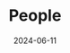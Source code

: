 ---
title: People
date: 2024-06-11

type: landing

sections:
  - block: people
    content:
      title: Professor
      # Choose which groups/teams of users to display.
      #   Edit `user_groups` in each user's profile to add them to one or more of these groups.
      user_groups:
          - Professor
      sort_by: Params.last_name
      sort_ascending: true
    design:
      show_interests: false
      show_role: true
      show_social: true
      show_organizations: true

  - block: people
    content:
      title: M.S. & Ph.D Student
      # Choose which groups/teams of users to display.
      #   Edit `user_groups` in each user's profile to add them to one or more of these groups.
      user_groups:
        - Master
        - PhD
          # - 박사과정
          # - 석사과정
          # - 학부연구생
          # - Principal Investigators
          # - Researchers
          # - Grad Students
          # - Administration
          # - Visitors
          # - Alumni
      sort_by: Params.last_name
      sort_ascending: true
    design:
      show_interests: true
      show_role: true
      show_social: true
      show_organizations: false
      columns: 2

  - block: people
    content:
      title: Student Researchers (Undergraduate)
      # Choose which groups/teams of users to display.
      #   Edit `user_groups` in each user's profile to add them to one or more of these groups.
      user_groups:
        - Student
          # - 박사과정
          # - 석사과정
          # - 학부연구생
          # - Principal Investigators
          # - Researchers
          # - Grad Students
          # - Administration
          # - Visitors
          # - Alumni
      sort_by: Params.last_name
      sort_ascending: true
    design:
      show_interests: true
      show_role: true
      show_social: true
      show_organizations: false
      columns: 2

  - block: people   
    content:
      title: Alumni
      # Choose which groups/teams of users to display.
      #   Edit `user_groups` in each user's profile to add them to one or more of these groups.
      user_groups:
        - Alumni
          # - 박사과정
          # - 석사과정
          # - 학부연구생
          # - Principal Investigators
          # - Researchers
          # - Grad Students
          # - Administration
          # - Visitors
          # - Alumni
      sort_by: Params.last_name
      sort_ascending: true
    design:
      show_interests: false
      show_role: true
      show_social: true
      show_organizations: true
      columns: 2
---